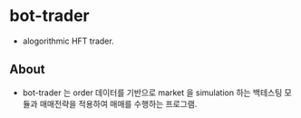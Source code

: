 # bot-trader
* alogorithmic HFT trader.

## About
* bot-trader 는 order 데이터를 기반으로 market 을 simulation 하는 백테스팅 모듈과 매매전략을 적용하여 매매를 수행하는 프로그램.
